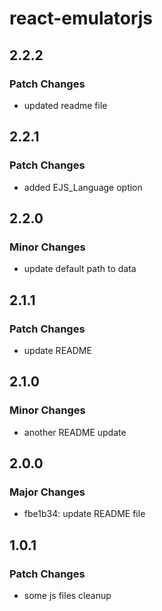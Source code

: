 # react-emulatorjs

## 2.2.2

### Patch Changes

- updated readme file

## 2.2.1

### Patch Changes

- added EJS_Language option

## 2.2.0

### Minor Changes

- update default path to data

## 2.1.1

### Patch Changes

- update README

## 2.1.0

### Minor Changes

- another README update

## 2.0.0

### Major Changes

- fbe1b34: update README file

## 1.0.1

### Patch Changes

- some js files cleanup
